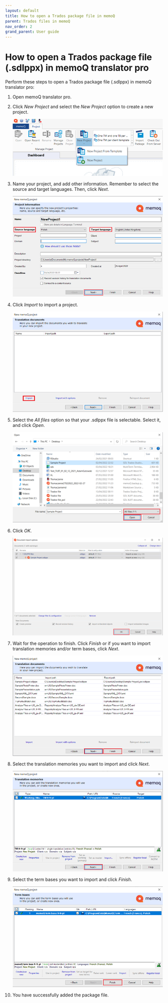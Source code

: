 ```yaml
---
layout: default
title: How to open a Trados package file in memoQ
parent: Trados files in memoQ
nav_order: 2
grand_parent: User guide
---
```


# How to open a Trados package file (.sdlppx) in memoQ translator pro

Perform these steps to open a Trados package file (.sdlppx) in memoQ translator pro:

1.	Open memoQ translator pro.

2.	Click *New Project* and select the *New Project* option to create a new project.

    ![](../../../assets/images/Picture42.png)

3.	Name your project, and add other information. Remember to select the source and target languages. Then, click *Next*.

    ![](../../../assets/images/Picture44.png)

4. 	Click *Import* to import a project.

    ![](../../../assets/images/Picture43.png)

5.	Select the *All files* option so that your .sdlppx file is selectable. Select it, and click *Open*.

    ![](../../../assets/images/Picture45.png)

6.	Click *OK*.

    ![](../../../assets/images/Picture46.png)

7.	Wait for the operation to finish. Click *Finish* or if you want to import translation memories and/or term bases, click *Next*.

    ![](../../../assets/images/Picture47.png)

8.	Select the translation memories you want to import and click *Next*.

    ![](../../../assets/images/Picture48.png)

9.	Select the term bases you want to import and click *Finish*.

    ![](../../../assets/images/Picture49.png)

10. You have successfully added the package file.